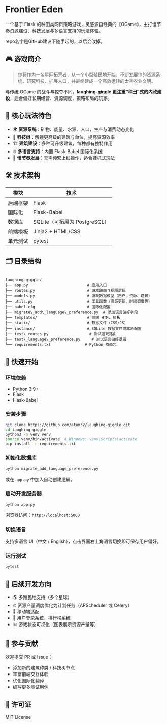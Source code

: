 # Frontier Eden

一个基于 Flask 的种田类网页策略游戏，灵感源自经典的《OGame》，主打慢节奏资源建设、科技发展与多语言支持的玩法体验。

repo名字是GitHub建议下随手起的，以后会改掉。

## 🎮 游戏简介

> 你将作为一名星际拓荒者，从一个小型殖民地开始，不断发展你的资源系统、研究科技、扩展人口，并最终建成一个高效运转的太空农业文明。

与传统 OGame 的战斗与掠夺不同，**laughing-giggle 更注重“种田”式的内政建设**，适合偏好长期经营、资源调度、策略布局的玩家。

## 🧩 核心玩法特色

- 🌍 **资源系统**：矿物、能量、水源、人口，生产与消费动态变化
- 🧪 **科技树**：解锁更高级的建筑与单位，提高资源效率
- 🏗️ **建筑建设**：多种可升级建筑，每种都有独特作用
- 🌐 **多语言支持**：内置 Flask-Babel 国际化系统
- 🧠 **慢节奏发展**：无需频繁上线操作，适合挂机式玩法

## 🛠️ 技术架构

| 模块         | 技术                     |
|--------------|--------------------------|
| 后端框架     | Flask                    |
| 国际化       | Flask-Babel              |
| 数据库       | SQLite（可拓展为 PostgreSQL）|
| 前端模板     | Jinja2 + HTML/CSS        |
| 单元测试     | pytest                   |

## 🗂️ 目录结构

```

laughing-giggle/
├── app.py                          # 应用入口
├── routes.py                       # 游戏路由与视图逻辑
├── models.py                       # 游戏数据模型（用户、资源、建筑）
├── utils.py                        # 工具函数（资源更新、时间调度等）
├── babel.cfg                       # 国际化配置
├── migrate\_add\_language\_preference.py  # 添加语言偏好字段
├── templates/                      # 前端 HTML 模板
├── static/                         # 静态文件（CSS/JS）
├── instance/                       # SQLite 数据文件或本地配置
├── test\_routes.py                  # 测试游戏路由
├── test\_language\_preference.py     # 测试语言偏好逻辑
└── requirements.txt               # Python 依赖包

````

## 🚀 快速开始

### 环境依赖

- Python 3.9+
- Flask
- Flask-Babel

### 安装步骤

```bash
git clone https://github.com/atom32/laughing-giggle.git
cd laughing-giggle
python3 -m venv venv
source venv/bin/activate  # Windows: venv\Scripts\activate
pip install -r requirements.txt
````

### 初始化数据库

```bash
python migrate_add_language_preference.py
```

或在 `app.py` 中加入自动创建逻辑。

### 启动开发服务器

```bash
python app.py
```

浏览器访问：`http://localhost:5000`

### 切换语言

支持多语言 UI（中文 / English），点击界面右上角语言切换即可保存用户偏好。

### 运行测试

```bash
pytest
```

## 📌 后续开发方向

* 🌎 多殖民地支持（多个星球）
* ⏱ 资源产量调度优化为计划任务（APScheduler 或 Celery）
* 📱 移动端适配
* 🔐 用户登录系统、排行榜系统
* 📊 游戏状态可视化（图表展示资源产量等）

## 🤝 参与贡献

欢迎提交 PR 或 Issue：

* 添加新的建筑种类 / 科技树节点
* 丰富前端交互体验
* 优化国际化翻译
* 编写更多测试用例

## 📄 许可证

MIT License

